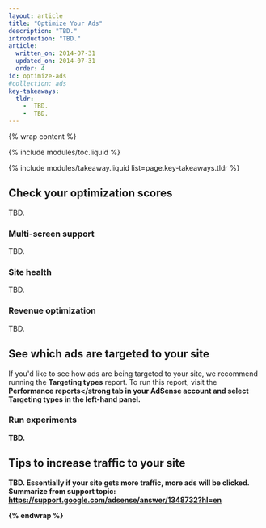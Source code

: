 ```yaml
---
layout: article
title: "Optimize Your Ads"
description: "TBD."
introduction: "TBD."
article:
  written_on: 2014-07-31
  updated_on: 2014-07-31
  order: 4
id: optimize-ads
#collection: ads
key-takeaways:
  tldr: 
    -  TBD.
    -  TBD.
---
```


{% wrap content %}
<style type="text/css">
  img.center {
    display: block;
    margin-left: auto;
    margin-right: auto;
  }
</style>

{% include modules/toc.liquid %}

{% include modules/takeaway.liquid list=page.key-takeaways.tldr %}

## Check your optimization scores

TBD.

### Multi-screen support

TBD.

### Site health

TBD.

### Revenue optimization

TBD.

## See which ads are targeted to your site

If you'd like to see how ads are being targeted to your site,
we recommend running the <strong>Targeting types</strong> report.
To run this report,
visit the <strong>Performance reports</strong tab in your AdSense account
and select <strong>Targeting types</strong> in the left-hand panel.

### Run experiments

TBD.

## Tips to increase traffic to your site

TBD. Essentially if your site gets more traffic, more ads will be clicked.
Summarize from support topic: https://support.google.com/adsense/answer/1348732?hl=en

{% endwrap %}
